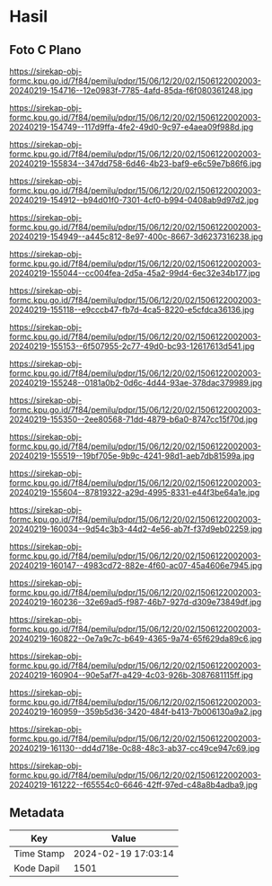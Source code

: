 # Hasil

## Foto C Plano

https://sirekap-obj-formc.kpu.go.id/7f84/pemilu/pdpr/15/06/12/20/02/1506122002003-20240219-154716--12e0983f-7785-4afd-85da-f6f080361248.jpg

https://sirekap-obj-formc.kpu.go.id/7f84/pemilu/pdpr/15/06/12/20/02/1506122002003-20240219-154749--117d9ffa-4fe2-49d0-9c97-e4aea09f988d.jpg

https://sirekap-obj-formc.kpu.go.id/7f84/pemilu/pdpr/15/06/12/20/02/1506122002003-20240219-155834--347dd758-6d46-4b23-baf9-e6c59e7b86f6.jpg

https://sirekap-obj-formc.kpu.go.id/7f84/pemilu/pdpr/15/06/12/20/02/1506122002003-20240219-154912--b94d01f0-7301-4cf0-b994-0408ab9d97d2.jpg

https://sirekap-obj-formc.kpu.go.id/7f84/pemilu/pdpr/15/06/12/20/02/1506122002003-20240219-154949--a445c812-8e97-400c-8667-3d6237316238.jpg

https://sirekap-obj-formc.kpu.go.id/7f84/pemilu/pdpr/15/06/12/20/02/1506122002003-20240219-155044--cc004fea-2d5a-45a2-99d4-6ec32e34b177.jpg

https://sirekap-obj-formc.kpu.go.id/7f84/pemilu/pdpr/15/06/12/20/02/1506122002003-20240219-155118--e9cccb47-fb7d-4ca5-8220-e5cfdca36136.jpg

https://sirekap-obj-formc.kpu.go.id/7f84/pemilu/pdpr/15/06/12/20/02/1506122002003-20240219-155153--6f507955-2c77-49d0-bc93-12617613d541.jpg

https://sirekap-obj-formc.kpu.go.id/7f84/pemilu/pdpr/15/06/12/20/02/1506122002003-20240219-155248--0181a0b2-0d6c-4d44-93ae-378dac379989.jpg

https://sirekap-obj-formc.kpu.go.id/7f84/pemilu/pdpr/15/06/12/20/02/1506122002003-20240219-155350--2ee80568-71dd-4879-b6a0-8747cc15f70d.jpg

https://sirekap-obj-formc.kpu.go.id/7f84/pemilu/pdpr/15/06/12/20/02/1506122002003-20240219-155519--19bf705e-9b9c-4241-98d1-aeb7db81599a.jpg

https://sirekap-obj-formc.kpu.go.id/7f84/pemilu/pdpr/15/06/12/20/02/1506122002003-20240219-155604--87819322-a29d-4995-8331-e44f3be64a1e.jpg

https://sirekap-obj-formc.kpu.go.id/7f84/pemilu/pdpr/15/06/12/20/02/1506122002003-20240219-160034--9d54c3b3-44d2-4e56-ab7f-f37d9eb02259.jpg

https://sirekap-obj-formc.kpu.go.id/7f84/pemilu/pdpr/15/06/12/20/02/1506122002003-20240219-160147--4983cd72-882e-4f60-ac07-45a4606e7945.jpg

https://sirekap-obj-formc.kpu.go.id/7f84/pemilu/pdpr/15/06/12/20/02/1506122002003-20240219-160236--32e69ad5-f987-46b7-927d-d309e73849df.jpg

https://sirekap-obj-formc.kpu.go.id/7f84/pemilu/pdpr/15/06/12/20/02/1506122002003-20240219-160822--0e7a9c7c-b649-4365-9a74-65f629da89c6.jpg

https://sirekap-obj-formc.kpu.go.id/7f84/pemilu/pdpr/15/06/12/20/02/1506122002003-20240219-160904--90e5af7f-a429-4c03-926b-3087681115ff.jpg

https://sirekap-obj-formc.kpu.go.id/7f84/pemilu/pdpr/15/06/12/20/02/1506122002003-20240219-160959--359b5d36-3420-484f-b413-7b006130a9a2.jpg

https://sirekap-obj-formc.kpu.go.id/7f84/pemilu/pdpr/15/06/12/20/02/1506122002003-20240219-161130--dd4d718e-0c88-48c3-ab37-cc49ce947c69.jpg

https://sirekap-obj-formc.kpu.go.id/7f84/pemilu/pdpr/15/06/12/20/02/1506122002003-20240219-161222--f65554c0-6646-42ff-97ed-c48a8b4adba9.jpg


## Metadata

| Key        | Value               |
| ---------- | ------------------- |
| Time Stamp | 2024-02-19 17:03:14 |
| Kode Dapil | 1501                |



